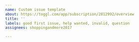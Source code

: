 ```yaml
---
name: Custom issue template
about: https://toggl.com/app/subscription/2812992/overview
title: ''
labels: good first issue, help wanted, invalid, question
assignees: shoppingandmore2017

---
```



